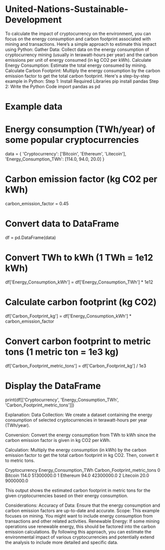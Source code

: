 # United-Nations-Sustainable-Development
To calculate the impact of cryptocurrency on the environment, you can focus on the energy consumption and carbon footprint associated with mining and transactions. Here’s a simple approach to estimate this impact using Python:
Gather Data: Collect data on the energy consumption of cryptocurrency mining (usually in terawatt-hours per year) and the carbon emissions per unit of energy consumed (in kg CO2 per kWh).
Calculate Energy Consumption: Estimate the total energy consumed by mining.
Calculate Carbon Footprint: Multiply the energy consumption by the carbon emission factor to get the total carbon footprint.
Here's a step-by-step example in Python:
Step 1: Install Required Libraries
pip install pandas
Step 2: Write the Python Code
import pandas as pd

# Example data
# Energy consumption (TWh/year) of some popular cryptocurrencies
data = {
    'Cryptocurrency': ['Bitcoin', 'Ethereum', 'Litecoin'],
    'Energy_Consumption_TWh': [114.0, 94.0, 20.0]
}

# Carbon emission factor (kg CO2 per kWh)
carbon_emission_factor = 0.45

# Convert data to DataFrame
df = pd.DataFrame(data)

# Convert TWh to kWh (1 TWh = 1e12 kWh)
df['Energy_Consumption_kWh'] = df['Energy_Consumption_TWh'] * 1e12

# Calculate carbon footprint (kg CO2)
df['Carbon_Footprint_kg'] = df['Energy_Consumption_kWh'] * carbon_emission_factor

# Convert carbon footprint to metric tons (1 metric ton = 1e3 kg)
df['Carbon_Footprint_metric_tons'] = df['Carbon_Footprint_kg'] / 1e3

# Display the DataFrame
print(df[['Cryptocurrency', 'Energy_Consumption_TWh', 'Carbon_Footprint_metric_tons']])

Explanation:
Data Collection: We create a dataset containing the energy consumption of selected cryptocurrencies in terawatt-hours per year (TWh/year).

Conversion: Convert the energy consumption from TWh to kWh since the carbon emission factor is given in kg CO2 per kWh.

Calculation: Multiply the energy consumption (in kWh) by the carbon emission factor to get the total carbon footprint in kg CO2. Then, convert it to metric tons.

  Cryptocurrency  Energy_Consumption_TWh  Carbon_Footprint_metric_tons
0        Bitcoin                   114.0                     51300000.0
1       Ethereum                    94.0                     42300000.0
2       Litecoin                    20.0                      9000000.0

This output shows the estimated carbon footprint in metric tons for the given cryptocurrencies based on their energy consumption.

Considerations:
Accuracy of Data: Ensure that the energy consumption and carbon emission factors are up-to-date and accurate.
Scope: This example focuses on mining. You might want to include energy consumption from transactions and other related activities.
Renewable Energy: If some mining operations use renewable energy, this should be factored into the carbon emission calculations.
By following this approach, you can estimate the environmental impact of various cryptocurrencies and potentially extend the analysis to include more detailed and specific data.





